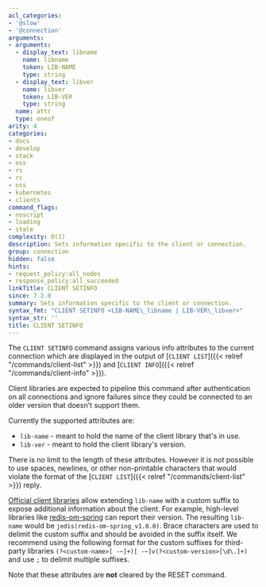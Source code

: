 ```yaml
---
acl_categories:
- '@slow'
- '@connection'
arguments:
- arguments:
  - display_text: libname
    name: libname
    token: LIB-NAME
    type: string
  - display_text: libver
    name: libver
    token: LIB-VER
    type: string
  name: attr
  type: oneof
arity: 4
categories:
- docs
- develop
- stack
- oss
- rs
- rc
- oss
- kubernetes
- clients
command_flags:
- noscript
- loading
- stale
complexity: O(1)
description: Sets information specific to the client or connection.
group: connection
hidden: false
hints:
- request_policy:all_nodes
- response_policy:all_succeeded
linkTitle: CLIENT SETINFO
since: 7.2.0
summary: Sets information specific to the client or connection.
syntax_fmt: "CLIENT SETINFO <LIB-NAME\_libname | LIB-VER\_libver>"
syntax_str: ''
title: CLIENT SETINFO
---
```

The `CLIENT SETINFO` command assigns various info attributes to the current connection which are displayed in the output of [`CLIENT LIST`]({{< relref "/commands/client-list" >}}) and [`CLIENT INFO`]({{< relref "/commands/client-info" >}}).

Client libraries are expected to pipeline this command after authentication on all connections
and ignore failures since they could be connected to an older version that doesn't support them.

Currently the supported attributes are:
* `lib-name` - meant to hold the name of the client library that's in use.
* `lib-ver` - meant to hold the client library's version.

There is no limit to the length of these attributes. However it is not possible to use spaces, newlines, or other non-printable characters that would violate the format of the [`CLIENT LIST`]({{< relref "/commands/client-list" >}}) reply.

[Official client libraries](https://redis.io/docs/latest/develop/connect/clients/) allow extending `lib-name` with a custom suffix to expose additional information about the client. 
For example, high-level libraries like [redis-om-spring](https://github.com/redis/redis-om-spring) can report their version. 
The resulting `lib-name` would be `jedis(redis-om-spring_v1.0.0)`. 
Brace characters are used to delimit the custom suffix and should be avoided in the suffix itself.
We recommend using the following format for the custom suffixes for third-party libraries `(?<custom-name>[ -~]+)[ -~]v(?<custom-version>[\d\.]+)` and use `;` to delimit multiple suffixes.

Note that these attributes are **not** cleared by the RESET command.
